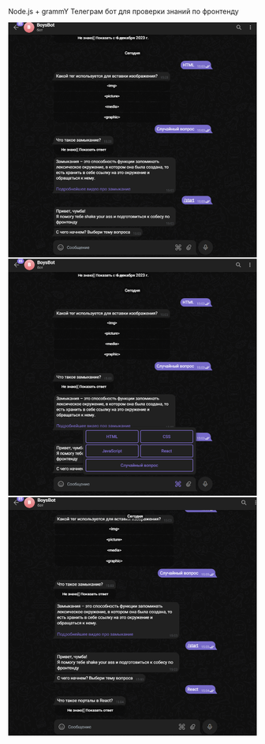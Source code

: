 Node.js + grammY Телеграм бот для проверки знаний по фронтенду


![image](1.png)
![image](2.png)
![image](3.png)
